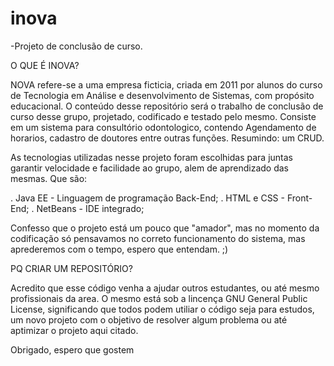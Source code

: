 
# inova
-Projeto de conclusão de curso.


O QUE É INOVA?

NOVA refere-se a uma empresa ficticia, criada em 2011 por alunos do curso de Tecnologia em Análise e desenvolvimento de Sistemas, com propósito educacional.
O conteúdo desse repositório será o trabalho de conclusão de curso desse grupo, projetado, codificado e testado pelo mesmo.
Consiste em um sistema para consultório odontologico, contendo Agendamento de horarios, cadastro de doutores entre outras funções. Resumindo: um CRUD. 

As tecnologias utilizadas nesse projeto foram escolhidas para juntas garantir velocidade e facilidade ao grupo, alem de aprendizado das mesmas. Que são:

. Java EE - Linguagem de programação Back-End; 
. HTML e CSS - Front-End; 
. NetBeans - IDE integrado;

Confesso que o projeto está um pouco que "amador", mas no momento da codificação só pensavamos no correto funcionamento do sistema, mas aprederemos com o tempo, espero que entendam. ;) 

PQ CRIAR UM REPOSITÓRIO?

Acredito que esse código venha a ajudar outros estudantes, ou até mesmo profissionais da area.
O mesmo está sob a lincença GNU General Public License, significando que todos podem utiliar o código seja para estudos, um novo projeto com o objetivo de resolver algum problema ou até aptimizar o projeto aqui citado.

Obrigado, espero que gostem
